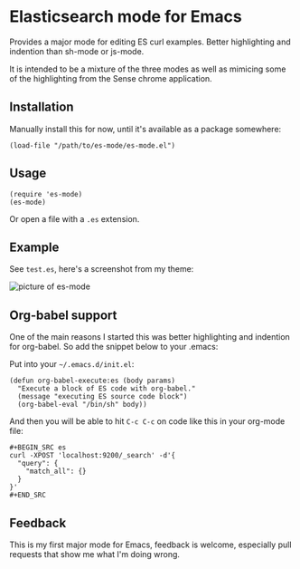Elasticsearch mode for Emacs
============================

Provides a major mode for editing ES curl examples. Better highlighting and
indention than sh-mode or js-mode.

It is intended to be a mixture of the three modes as well as mimicing some of
the highlighting from the Sense chrome application.

Installation
------------

Manually install this for now, until it's available as a package somewhere:

```
(load-file "/path/to/es-mode/es-mode.el")
```

Usage
-----

```elisp
(require 'es-mode)
(es-mode)
```

Or open a file with a `.es` extension.

Example
-------

See `test.es`, here's a screenshot from my theme:

![picture of es-mode](http://writequit.org/files/es-mode.png)

Org-babel support
-----------------

One of the main reasons I started this was better highlighting and indention for
org-babel. So add the snippet below to your .emacs:

Put into your `~/.emacs.d/init.el`:

```elisp
(defun org-babel-execute:es (body params)
  "Execute a block of ES code with org-babel."
  (message "executing ES source code block")
  (org-babel-eval "/bin/sh" body))
```

And then you will be able to hit `C-c C-c` on code like this in your org-mode
file:

```
#+BEGIN_SRC es
curl -XPOST 'localhost:9200/_search' -d'{
  "query": {
    "match_all": {}
  }
}'
#+END_SRC
```

Feedback
--------

This is my first major mode for Emacs, feedback is welcome, especially pull
requests that show me what I'm doing wrong.
